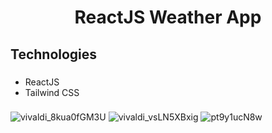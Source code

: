 <h1 align="center">ReactJS Weather App</h1>

###

<h2 align="left">Technologies</h2>

###

<ul align="left">
  <li>ReactJS</li>
  <li>Tailwind CSS</li>
</ul>

###

![vivaldi_8kua0fGM3U](https://github.com/frkylmz/iWeather/assets/70021191/924a2aeb-46c8-406e-8245-441e98875743)
![vivaldi_vsLN5XBxig](https://github.com/frkylmz/iWeather/assets/70021191/ffdc0387-02b2-4663-81fe-ba29d381b5c0)
![pt9y1ucN8w](https://github.com/frkylmz/iWeather/assets/70021191/7c4f8e2f-6d67-4bfa-a6a1-33544f5c52bb)



